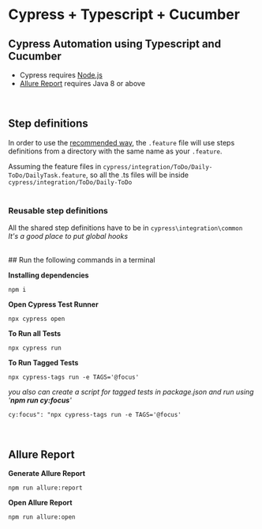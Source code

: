 # Cypress + Typescript + Cucumber

## Cypress Automation using Typescript and Cucumber
 - Cypress requires [Node.js](https://nodejs.org/en/download/)
 - [Allure Report](https://github.com/Shelex/cypress-allure-plugin) requires Java 8 or above

<br>

## Step definitions
In order to use the [recommended way](https://github.com/TheBrainFamily/cypress-cucumber-preprocessor#step-definitions), the `.feature` file will use  steps definitions from a directory with the same name as your `.feature`.

Assuming the feature files in `cypress/integration/ToDo/Daily-ToDo/DailyTask.feature`, so all the .ts files will be inside `cypress/integration/ToDo/Daily-ToDo`
<br>
<br>
### Reusable step definitions

All the shared step definitions have to be in `cypress\integration\common`
<br>
*It's a good place to put global hooks*

<br>
## Run the following commands in a terminal


 **Installing dependencies**  
```
npm i
```

**Open Cypress Test Runner**
```
npx cypress open 
```

**To Run all Tests**
```
npx cypress run 
```

**To Run Tagged Tests**
```
npx cypress-tags run -e TAGS='@focus'
```
*you also can create a script for tagged tests in package.json and run using '**npm run cy:focus**'*
```
cy:focus": "npx cypress-tags run -e TAGS='@focus'
```

<br>

## **Allure Report**


**Generate Allure Report**  
```
npm run allure:report
```

**Open Allure Report**  
```
npm run allure:open
```